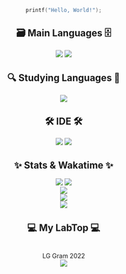 <div align="center">
  <img svg = "https://img.shields.io/badge/My%20Title-Awesome-brightgreen?style=flat-square">

  
  ```C
  printf("Hello, World!");
  ```

  ## 🗃 Main Languages 🗄
  <img src="https://img.shields.io/badge/Unity-000000?style=flat&logo=Unity&logoColor=white"/>
  <img src="https://img.shields.io/badge/Csharp-239120?style=flat&logo=Csharp&logoColor=white"/>
  

  ## 🔍 Studying Languages 🔎
  <img src="https://img.shields.io/badge/C-A8B9CC?style=flat&logo=C&logoColor=white"/>

  ## 🛠️ IDE 🛠️
  <img src="https://img.shields.io/badge/Visual Studio-150F24?style=flat&logo=Visual Studio&logoColor=white"/>
  <img src="https://img.shields.io/badge/VSCode-007ACC?style=flat&logo=Visual Studio Code&logoColor=white"/>
 
  <br>

  ## ✨ **Stats & Wakatime** ✨
  <img src="https://hits.seeyoufarm.com/api/count/incr/badge.svg?url=https%3A%2F%2Fgithub.com%2FGunggme&count_bg=%2379C83D&title_bg=%23555555&icon=&icon_color=%23E7E7E7&title=hits&edge_flat=false">
  <img src="https://wakatime.com/badge/user/29443808-a13d-4002-b7a3-5856e5c32416.svg"><br>
  <img src="https://github-readme-stats.vercel.app/api/wakatime?username=Gunggme&layout=compact&theme=dark"><br>
  <img src="https://github-readme-stats.vercel.app/api?username=gunggme&count_private=true&show_icons=true&theme=dark"><br>
  <img src="https://github-readme-stats.vercel.app/api/top-langs/?username=gunggme&layout=compact&theme=dark"><br>

  ## 💻 My LabTop 💻
  <br> LG Gram 2022<br>
  <img src= "https://encrypted-tbn0.gstatic.com/images?q=tbn:ANd9GcSRYMb-Ok6oCCHTi6x_WDGMqLNHzDTS2_8Dww&usqp=CAU">
</div>
